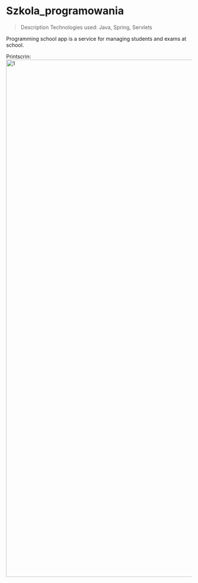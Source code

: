 # Szkola_programowania

> Description
Technologies used: Java, Spring, Servlets

Programming school app is a service for managing students and exams at school.

Printscrin:
<img alt="1" src="https://drive.google.com/uc?id=1QazUhe5rn8oBWSYz4kJAwAST1Sj3OX4R" width="1400">

